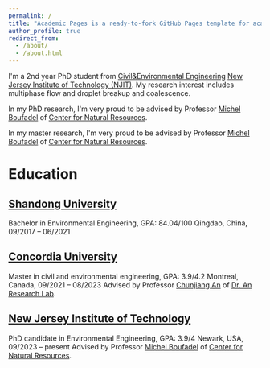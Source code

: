 ```yaml
---
permalink: /
title: "Academic Pages is a ready-to-fork GitHub Pages template for academic personal websites"
author_profile: true
redirect_from: 
  - /about/
  - /about.html
---
```


I'm a 2nd year PhD student from [Civil&Environmental Engineering](https://civil.njit.edu/) [New Jersey Institute of Technology (NJIT)](https://www.njit.edu/). My research interest includes multiphase flow and droplet breakup and coalescence.

In my PhD research, I'm very proud to be advised by Professor [Michel Boufadel](https://people.njit.edu/profile/boufadel) of [Center for Natural Resources](https://research.njit.edu/cnr/).

In my master research, I'm very proud to be advised by Professor [Michel Boufadel](https://people.njit.edu/profile/boufadel) of [Center for Natural Resources](https://research.njit.edu/cnr/).


Education
======

[Shandong University](https://www.en.sdu.edu.cn/)
------
Bachelor in Environmental Engineering, GPA: 84.04/100            Qingdao, China, 09/2017 – 06/2021 

[Concordia University](https://www.concordia.ca/)
------
Master in civil and environmental engineering, GPA: 3.9/4.2      Montreal, Canada, 09/2021 – 08/2023
Advised by Professor [Chunjiang An](https://www.concordia.ca/faculty/chunjiang-an.html) of [Dr. An Research Lab](https://anlab.ca/).

[New Jersey Institute of Technology](https://www.njit.edu/)
------
PhD candidate in Environmental Engineering, GPA: 3.9/4           Newark, USA, 09/2023 – present
Advised by Professor [Michel Boufadel](https://people.njit.edu/profile/boufadel) of [Center for Natural Resources](https://research.njit.edu/cnr/).

